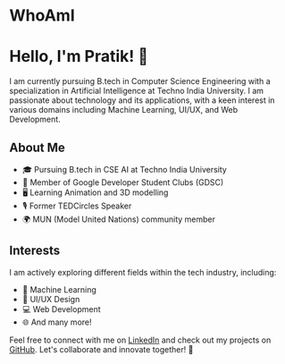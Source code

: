 # WhoAmI
# Hello, I'm Pratik! 👋

I am currently pursuing B.tech in Computer Science Engineering with a specialization in Artificial Intelligence at Techno India University. I am passionate about technology and its applications, with a keen interest in various domains including Machine Learning, UI/UX, and Web Development.

## About Me

- 🎓 Pursuing B.tech in CSE AI at Techno India University
- 💼 Member of Google Developer Student Clubs (GDSC)
- 🖥️ Learning Animation and 3D modelling
- 🎙️ Former TEDCircles Speaker
- 🌍 MUN (Model United Nations) community member

## Interests

I am actively exploring different fields within the tech industry, including:
- 🤖 Machine Learning
- 🎨 UI/UX Design
- 💻 Web Development
- 🌐 And many more!

Feel free to connect with me on [LinkedIn](https://www.linkedin.com/in/pratik-guha-roy-948008279/) and check out my projects on [GitHub](https://github.com/PratikPorc). Let's collaborate and innovate together! 🚀
